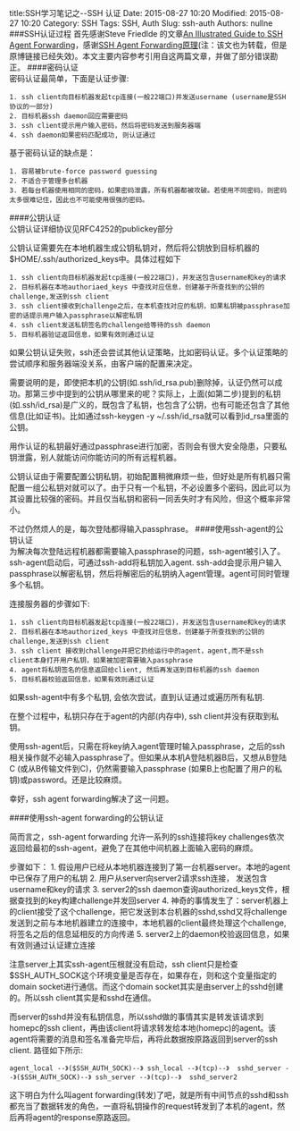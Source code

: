 title:SSH学习笔记之--SSH 认证 
Date: 2015-08-27 10:20
Modified: 2015-08-27 10:20
Category: SSH 
Tags: SSH, Auth 
Slug: ssh-auth 
Authors: nullne 
###SSH认证过程
首先感谢Steve Friedlde 的文章[An Illustrated Guide to SSH Agent Forwarding](http://www.unixwiz.net/techtips/ssh-agent-forwarding.html)，感谢[SSH Agent Forwarding原理](http://blog.csdn.net/sdcxyz/article/details/41487897)(注：该文也为转载，但是原博链接已经失效)。本文主要内容参考引用自这两篇文章，并做了部分错误勘正。
####密码认证  
密码认证最简单，下面是认证步骤:  
    
    1. ssh client向目标机器发起tcp连接(一般22端口)并发送username (username是SSH协议的一部分)
    2. 目标机器ssh daemon回应需要密码
    3. ssh client提示用户输入密码，然后将密码发送到服务器端
    4. ssh daemon如果密码匹配成功, 则认证通过 
     
基于密码认证的缺点是：

    1. 容易被brute-force password guessing
    2. 不适合于管理多台机器
    3. 若每台机器使用相同的密码，如果密码泄露，所有机器都被攻破。若使用不同密码，则密码太多很难记住，因此也不可能使用很强的密码。
    
####公钥认证  
公钥认证详细协议见RFC4252的publickey部分  
 	
公钥认证需要先在本地机器生成公钥私钥对，然后将公钥放到目标机器的$HOME/.ssh/authorized_keys中。具体过程如下
 		
 	1. ssh client向目标机器发起tcp连接(一般22端口)，并发送包含username和key的请求
 	2. 目标机器在本地authoriaed_keys 中查找对应信息，创建基于所查找到的公钥的challenge,发送到ssh client
 	3. ssh client接收到challenge之后，在本机查找对应的私钥，如果私钥被passphrase加密的话提示用户输入passphrase以解密私钥
 	4. ssh client发送私钥签名的challenge给等待的ssh daemon
 	5. 目标机器验证返回信息，如果有效则通过认证
 	
 如果公钥认证失败，ssh还会尝试其他认证策略，比如密码认证。多个认证策略的尝试顺序和服务器端没关系，由客户端的配置来决定。  
 	
 需要说明的是，即使把本机的公钥(如.ssh/id_rsa.pub)删除掉，认证仍然可以成功。那第三步中提到的公钥从哪里来的呢？实际上，上面(如第二步)提到的私钥(如.ssh/id_rsa)是广义的，既包含了私钥，也包含了公钥，也有可能还包含了其他信息(比如证书)。比如通过ssh-keygen -y ~/.ssh/id_rsa就可以看到id_rsa里面的公钥。  
 	
 用作认证的私钥最好通过passphrase进行加密，否则会有很大安全隐患，只要私钥泄露，别人就能访问你能访问的所有远程机器。
	
公钥认证由于需要配置公钥私钥，初始配置稍微麻烦一些，但好处是所有机器只需配置一组公私钥对就可以了。由于只有一个私钥，不必设置多个密码，因此可以为其设置比较强的密码。并且仅当私钥和密码一同丢失时才有风险，但这个概率非常小。

不过仍然烦人的是，每次登陆都得输入passphrase。
####使用ssh-agent的公钥认证    
为解决每次登陆远程机器都需要输入passphrase的问题，ssh-agent被引入了。ssh-agent启动后，可通过ssh-add将私钥加入agent. ssh-add会提示用户输入passphrase以解密私钥，然后将解密后的私钥纳入agent管理。agent可同时管理多个私钥。  
    
连接服务器的步骤如下:

    1. ssh client向目标机器发起tcp连接(一般22端口)，并发送包含username和key的请求
    2. 目标机器在本地authorized_keys 中查找对应信息，创建基于所查找到的公钥的challenge,发送到ssh client
    3. ssh client 接收到challenge并把它扔给运行中的agent，agent,而不是ssh client本身打开用户私钥，如果被加密需要输入passphrase
    4. agent将私钥签名的信息返回给client, 然后再发送到目标机器的ssh daemon
    5. 目标机器校验返回信息，如果有效则通过认证

如果ssh-agent中有多个私钥, 会依次尝试，直到认证通过或遍历所有私钥.  

在整个过程中，私钥只存在于agent的内部(内存中), ssh client并没有获取到私钥。  

使用ssh-agent后，只需在将key纳入agent管理时输入passphrase，之后的ssh相关操作就不必输入passphrase了。但如果从本机A登陆机器B后，又想从B登陆C (或从B传输文件到C)，仍然需要输入passphrase (如果B上也配置了用户的私钥)或password。还是比较麻烦。  

幸好，ssh agent forwarding解决了这一问题。  

####使用ssh-agent forwarding的公钥认证  
	
简而言之，ssh-agent forwarding 允许一系列的ssh连接将key challenges依次返回给最初的ssh-agent，避免了在其他中间机器上面输入密码的麻烦。  
	
步骤如下：
	1. 假设用户已经从本地机器连接到了第一台机器server。本地的agent中已保存了用户的私钥
	2. 用户从server向server2请求ssh连接， 发送包含username和key的请求
	3. server2的ssh daemon查询authorized_keys文件，根据查找到的key构建challenge并发回server
	4. 神奇的事情发生了：server机器上的client接受了这个challenge，把它发送到本台机器的sshd,sshd又将challenge发送到之前与本地机器建立的连接中，本地机器的client最终处理这个challenge,将签名之后的信息延相反的方向传递
	5. server2上的daemon校验返回信息，如果有效则通过认证建立连接  
	
注意server上其实ssh-agent压根就没有启动，ssh client只是检查$SSH_AUTH_SOCK这个环境变量是否存在，如果存在，则和这个变量指定的domain socket进行通信。而这个domain socket其实是由server上的sshd创建的。所以ssh client其实是和sshd在通信。  
	
而server的sshd并没有私钥信息，所以sshd做的事情其实是转发该请求到homepc的ssh client，再由该client将请求转发给本地(homepc)的agent。该agent将需要的消息和签名准备完毕后，再将此数据按原路返回到server的ssh client. 路径如下所示:
	  
	agent_local --》($SSH_AUTH_SOCK)--》 ssh_local --》(tcp)--》  sshd_server --》($SSH_AUTH_SOCK)--》 ssh_server --》(tcp)--》  sshd_server2
		  
这下明白为什么叫agent forwarding(转发)了吧，就是所有中间节点的sshd和ssh都充当了数据转发的角色，一直将私钥操作的request转发到了本机的agent，然后再将agent的response原路返回。  

